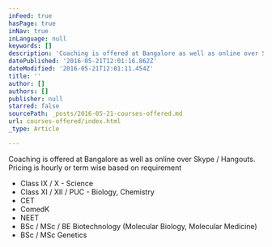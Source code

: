 ```yaml
---
inFeed: true
hasPage: true
inNav: true
inLanguage: null
keywords: []
description: 'Coaching is offered at Bangalore as well as online over Skype / Hangouts. Pricing is hourly or term wise based on requirement '
datePublished: '2016-05-21T12:01:16.862Z'
dateModified: '2016-05-21T12:01:11.454Z'
title: ''
author: []
authors: []
publisher: null
starred: false
sourcePath: _posts/2016-05-21-courses-offered.md
url: courses-offered/index.html
_type: Article

---
```

Coaching is offered at Bangalore as well as online over Skype / Hangouts. Pricing is hourly or term wise based on requirement

* Class IX / X - Science
* Class XI / XII / PUC - Biology, Chemistry
* CET
* ComedK
* NEET
* BSc / MSc / BE Biotechnology (Molecular Biology, Molecular Medicine)
* BSc / MSc Genetics